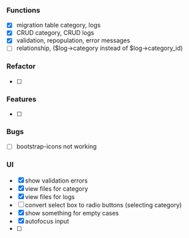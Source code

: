 ### Functions
* [x] migration table category, logs
* [x] CRUD category, CRUD logs
* [x] validation, repopulation, error messages
* [ ] relationship, ($log->category instead of $log->category_id)

### Refactor
* [ ]

### Features
* [ ]

### Bugs
* [ ] bootstrap-icons not working

### UI 
* [x] show validation errors
* [x] view files for category
* [x] view files for logs
* [ ] convert select box to radio buttons (selecting category)
* [x] show something for empty cases
* [x] autofocus input
* [ ]